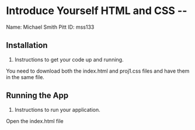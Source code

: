 # Introduce Yourself HTML and CSS -- <Replace with your name>

Name: Michael Smith
Pitt ID: mss133

## Installation

1. Instructions to get your code up and running.

You need to download both the index.html and proj1.css files and have them in the same file.

## Running the App

1. Instructions to run your application.

Open the index.html file
